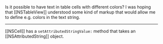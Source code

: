 

Is it possible to have text in table cells with different colors? I was hoping that [[NSTableView]] understood some kind of markup that would allow me to define e.g. colors in the text string.

----

[[NSCell]] has a <code>setAttributedStringValue:</code> method that takes an [[NSAttributedString]] object.